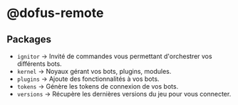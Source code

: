 # @dofus-remote

## Packages
- `ignitor` -> Invité de commandes vous permettant d'orchestrer vos différents bots.
- `kernel` -> Noyaux gérant vos bots, plugins, modules.
- `plugins` -> Ajoute des fonctionnalités à vos bots.
- `tokens` -> Génère les tokens de connexion de vos bots.
- `versions` -> Récupère les dernières versions du jeu pour vous connecter.